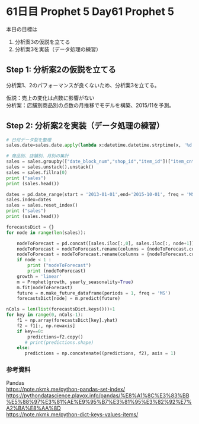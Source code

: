 # 61日目 Prophet 5 Day61 Prophet 5

本日の目標は
1. 分析案3の仮説を立てる
2. 分析案3を実装（データ処理の練習）

## Step 1: 分析案2の仮説を立てる
分析案1、2のパフォーマンスが良くないため、分析案3を立てる。

仮説：売上の変化は点数に影響がない  
分析案：店舗別商品別の点数の月推移でモデルを構築、2015/11を予測。


## Step 2: 分析案2を実装（データ処理の練習）
```python
# 日付データ型を整理
sales.date=sales.date.apply(lambda x:datetime.datetime.strptime(x, '%d.%m.%Y'))

# 商品別、店舗別、月別の集計
sales = sales.groupby(["date_block_num","shop_id","item_id"])["item_cnt_day"].sum()
sales = sales.unstack().unstack()
sales = sales.fillna(0)
print ("sales")
print (sales.head())

dates = pd.date_range(start = '2013-01-01',end='2015-10-01', freq = 'MS')
sales.index=dates
sales = sales.reset_index()
print ("sales")
print (sales.head())

forecastsDict = {}
for node in range(len(sales)):

    nodeToForecast = pd.concat([sales.iloc[:,0], sales.iloc[:, node+1]], axis = 1)
    nodeToForecast = nodeToForecast.rename(columns = {nodeToForecast.columns[0] : 'ds'})
    nodeToForecast = nodeToForecast.rename(columns = {nodeToForecast.columns[1] : 'y'})
    if node < 1 :
        print ("nodeToForecast")
        print (nodeToForecast)
    growth = 'linear'
    m = Prophet(growth, yearly_seasonality=True)
    m.fit(nodeToForecast)
    future = m.make_future_dataframe(periods = 1, freq = 'MS')
    forecastsDict[node] = m.predict(future)

nCols = len(list(forecastsDict.keys()))+1
for key in range(0, nCols-1):
    f1 = np.array(forecastsDict[key].yhat)
    f2 = f1[:, np.newaxis]
    if key==0:
        predictions=f2.copy()
       # print(predictions.shape)
    else:
       predictions = np.concatenate((predictions, f2), axis = 1)

```


### 参考資料
Pandas  
https://note.nkmk.me/python-pandas-set-index/  
https://pythondatascience.plavox.info/pandas/%E8%A1%8C%E3%83%BB%E5%88%97%E3%81%AE%E9%95%B7%E3%81%95%E3%82%92%E7%A2%BA%E8%AA%8D  
https://note.nkmk.me/python-dict-keys-values-items/  

